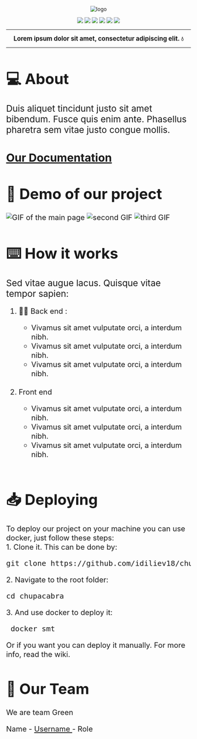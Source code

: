 <p align = "center">
  <img src = "https://repository-images.githubusercontent.com/386640485/d75a6ded-acf6-426e-bc38-9eec31aa70da?width=300px" alt = "logo">
  </p>
  </p>
  <p align = "center">
   <img src = "https://img.shields.io/github/languages/count/ssivanov19/a-data-pro-internship?style=for-the-badge">
   <img src = "https://img.shields.io/github/contributors/ssivanov19/a-data-pro-internship?style=for-the-badge">
   <img src = "https://img.shields.io/github/repo-size/ssivanov19/a-data-pro-internship?style=for-the-badge">
   <img src = "https://img.shields.io/github/last-commit/ssivanov19/a-data-pro-internship?style=for-the-badge">
   <img src = "https://img.shields.io/github/languages/top/ssivanov19/a-data-pro-internship?style=for-the-badge">
  <img src = "https://github.com/ssivanov19/a-data-pro-internship/actions/workflows/codeql-analysis.yml/badge.svg">
  </p>

   <hr>
  <p align = "center" style:"font-size:4em">
  <strong><big>
   Lorem ipsum dolor sit amet, consectetur adipiscing elit.  💧
  </strong><big>
  </p><hr>
  <h1>💻 About  </h1>
  <p> <big>
    Duis aliquet tincidunt justo sit amet bibendum. Fusce quis enim ante. Phasellus pharetra sem vitae justo congue mollis. 
   </big></p>

   <a href = "https://github.com/ssivanov19/a-data-pro-internship/wiki"><h2>Our Documentation</h2></a>

  <h1>🎥 Demo of our project </h1>

  <img src="" alt="GIF of the main page">
  <img src="" alt="second GIF">
  <img src="" alt="third GIF">

  <h1>⌨️ How it works</h1>
  
  <p><big>Sed vitae augue lacus. Quisque vitae tempor sapien:</p></big>
  <ol>
    <li>👨‍💻 Back end : </li>
      <ul>
        <li>Vivamus sit amet vulputate orci, a interdum nibh. </li>
        <li>Vivamus sit amet vulputate orci, a interdum nibh. </li>
        <li>Vivamus sit amet vulputate orci, a interdum nibh. </li>
      </ul>
    <br>
    <li>Front end</li>
      <ul>
        <li>Vivamus sit amet vulputate orci, a interdum nibh.</li>
        <li>Vivamus sit amet vulputate orci, a interdum nibh.</li>
        <li>Vivamus sit amet vulputate orci, a interdum nibh.</li>
      </ul>
    <br>
  </ol>


   <h1> 📥 Deploying </h1>
   <p> To deploy our project on your machine you can use docker, just follow these steps:<br>
     1. Clone it. This can be done by: 
   <pre>git clone https://github.com/idiliev18/chupacabra.git</pre>
     2. Navigate to the root folder:
   <pre>cd chupacabra</pre>
     3. And use docker to deploy it:
    <pre> docker smt </pre>
    Or if you want you can deploy it manually. For more info, read the wiki.
    </p>
    <!--
     3. Create <strong>.env</strong> file:
    <pre>
      LOKI_IP=&ltIP of the loke server&gt
      DISCORD_ID=&ltID of the discord webhook&gt
      DISCORD_TOKEN=&ltToken of the discord webhook&gt
      DB_USER=&ltDatabase ssername&gt
      DB_PASSWORD=&ltDatabase password&gt
      DB_SERVER=&ltDatabase server&gt
      DB=&ltDatabase name&gt
      saltRounds=&ltSalt round&gt 
      MAX_REQUEST_COUNT=&ltMax number of requests&gt
      GMAILID=&ltGmail email to send emails&gt
      GMAILPASS=&ltGmail password&gt</pre>
     4. Navigate to the server folder: 
    <pre>cd server</pre>
     5. Install the node modules:
    <pre>npm install</pre>
     6. Start the server
    <pre>node app.js</pre>
     7. In an new terminal, open client folder
    <pre>cd client</pre>
     8. Install the node modules (might take some time):
    <pre>npm install</pre>
     9. Start the react app
    <pre>npm start</pre>
    -->
    <h1>🧒 Our Team</h1>
    <p>We are team Green</p>
    <p>Name - <a href = "https://github.com/ssivanov19"> Username </a> - Role </p>
